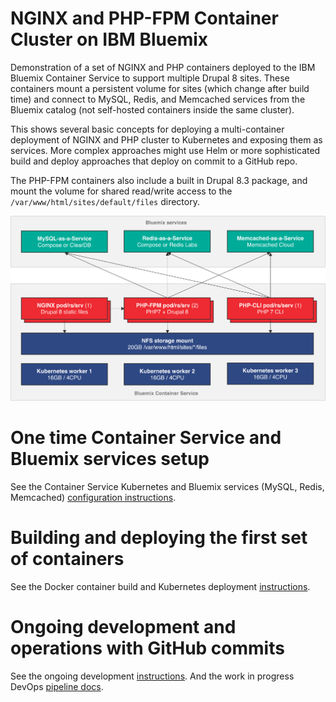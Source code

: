 # NGINX and PHP-FPM Container Cluster on IBM Bluemix
Demonstration of a set of NGINX and PHP containers deployed to the IBM Bluemix Container Service to support multiple Drupal 8 sites. These containers mount a persistent volume for sites (which change after build time) and connect to MySQL, Redis, and Memcached services from the Bluemix catalog (not self-hosted containers inside the same cluster).

This shows several basic concepts for deploying a multi-container deployment of NGINX and PHP cluster to Kubernetes and exposing them as services. More complex approaches might use Helm or more sophisticated build and deploy approaches that deploy on commit to a GitHub repo.

The PHP-FPM containers also include a built in Drupal 8.3 package, and mount the volume for shared read/write access to the `/var/www/html/sites/default/files` directory.

![](docs/img/architecture.png)

# One time Container Service and Bluemix services setup
See the Container Service Kubernetes and Bluemix services (MySQL, Redis, Memcached) [configuration instructions](docs/INITIAL-SETUP.md).

# Building and deploying the first set of containers
See the Docker container build and Kubernetes deployment [instructions](docs/DEPLOY-CONTAINERS.md).

# Ongoing development and operations with GitHub commits
See the ongoing development [instructions](docs/ONGOING-DEVELOPMENT.md). And the work in progress DevOps [pipeline docs](docs/PIPELINE-SETUP.md).
